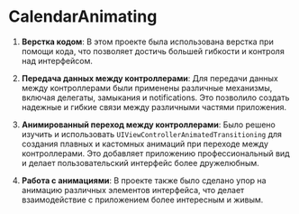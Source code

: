 # CalendarAnimating
1. **Верстка кодом**:
   В этом проекте была использована верстка при помощи кода, что позволяет достичь большей гибкости и контроля над интерфейсом.

2. **Передача данных между контроллерами**:
   Для передачи данных между контроллерами были применены различные механизмы, включая делегаты, замыкания и notifications. Это позволило создать надежные и гибкие связи между различными частями приложения.

3. **Анимированный переход между контроллерами**:
   Было решено изучить и использовать `UIViewControllerAnimatedTransitioning` для создания плавных и кастомных анимаций при переходе между контроллерами. Это добавляет приложению профессиональный вид и делает пользовательский интерфейс более дружелюбным.

4. **Работа с анимациями**:
   В проекте также было сделано упор на анимацию различных элементов интерфейса, что делает взаимодействие с приложением более интересным и живым.
